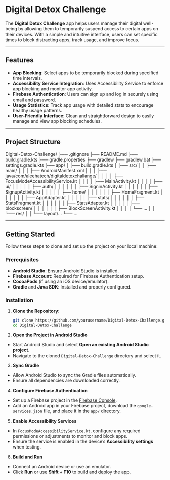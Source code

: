 # Digital Detox Challenge

The **Digital Detox Challenge** app helps users manage their digital well-being by allowing them to temporarily suspend access to certain apps on their devices. With a simple and intuitive interface, users can set specific times to block distracting apps, track usage, and improve focus.

---

## Features

- **App Blocking**: Select apps to be temporarily blocked during specified time intervals.
- **Accessibility Service Integration**: Uses Accessibility Service to enforce app blocking and monitor app activity.
- **Firebase Authentication**: Users can sign up and log in securely using email and password.
- **Usage Statistics**: Track app usage with detailed stats to encourage healthy usage patterns.
- **User-Friendly Interface**: Clean and straightforward design to easily manage and view app blocking schedules.

---

## Project Structure

Digital-Detox-Challenge/
├── .gitignore
├── README.md
├── build.gradle.kts
├── gradle.properties
├── gradlew
├── gradlew.bat
├── settings.gradle.kts
├── app/
│   ├── build.gradle.kts
│   ├── src/
│   │   ├── main/
│   │   │   ├── AndroidManifest.xml
│   │   │   ├── java/com/aleehatech/digitaldetoxchallange/
│   │   │   │   ├── FocusModeAccessibilityService.kt
│   │   │   │   ├── MainActivity.kt
│   │   │   │   ├── ui/
│   │   │   │   │   ├── auth/
│   │   │   │   │   │   ├── SigninActivity.kt
│   │   │   │   │   │   ├── SignupActivity.kt
│   │   │   │   │   ├── home/
│   │   │   │   │   │   ├── HomeFragment.kt
│   │   │   │   │   │   ├── AppAdapter.kt
│   │   │   │   │   ├── stats/
│   │   │   │   │   │   ├── StatsFragment.kt
│   │   │   │   │   │   ├── StatsAdapter.kt
│   │   │   │   │   ├── blockscreen/
│   │   │   │   │   │   ├── BlockScreenActivity.kt
│   │   │   │   └── ...
│   │   └── res/
│   │       └── layout/...
└── ...




---

## Getting Started

Follow these steps to clone and set up the project on your local machine:

### Prerequisites

- **Android Studio**: Ensure Android Studio is installed.
- **Firebase Account**: Required for Firebase Authentication setup.
- **CocoaPods** (if using an iOS device/emulator).
- **Gradle** and **Java SDK**: Installed and properly configured.

### Installation

1. **Clone the Repository**:
   ```bash
   git clone https://github.com/yourusername/Digital-Detox-Challenge.git
   cd Digital-Detox-Challenge
2. **Open the Project in Android Studio**
- Start Android Studio and select **Open an existing Android Studio project**.
- Navigate to the cloned `Digital-Detox-Challenge` directory and select it.

3. **Sync Gradle**
- Allow Android Studio to sync the Gradle files automatically.
- Ensure all dependencies are downloaded correctly.

4. **Configure Firebase Authentication**
- Set up a Firebase project in the [Firebase Console](https://console.firebase.google.com/).
- Add an Android app in your Firebase project, download the `google-services.json` file, and place it in the `app/` directory.

5. **Enable Accessibility Services**
- In `FocusModeAccessibilityService.kt`, configure any required permissions or adjustments to monitor and block apps.
- Ensure the service is enabled in the device’s **Accessibility settings** when testing.

6. **Build and Run**
- Connect an Android device or use an emulator.
- Click **Run** or use **Shift + F10** to build and deploy the app.
